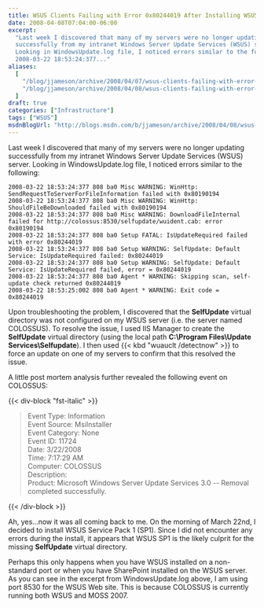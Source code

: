```yaml
---
title: WSUS Clients Failing with Error 0x80244019 After Installing WSUS SP1
date: 2008-04-08T07:04:00-06:00
excerpt:
  "Last week I discovered that many of my servers were no longer updating
  successfully from my intranet Windows Server Update Services (WSUS) server.
  Looking in WindowsUpdate.log file, I noticed errors similar to the following:
  2008-03-22 18:53:24:377..."
aliases:
  [
    "/blog/jjameson/archive/2008/04/07/wsus-clients-failing-with-error-0x80244019-after-installing-wsus-sp1.aspx",
    "/blog/jjameson/archive/2008/04/08/wsus-clients-failing-with-error-0x80244019-after-installing-wsus-sp1.aspx",
  ]
draft: true
categories: ["Infrastructure"]
tags: ["WSUS"]
msdnBlogUrl: "http://blogs.msdn.com/b/jjameson/archive/2008/04/08/wsus-clients-failing-with-error-0x80244019-after-installing-wsus-sp1.aspx"
---
```


Last week I discovered that many of my servers were no longer updating
successfully from my intranet Windows Server Update Services (WSUS) server.
Looking in WindowsUpdate.log file, I noticed errors similar to the following:

```Text
2008-03-22 18:53:24:377 808 ba0 Misc WARNING: WinHttp: SendRequestToServerForFileInformation failed with 0x80190194
2008-03-22 18:53:24:377 808 ba0 Misc WARNING: WinHttp: ShouldFileBeDownloaded failed with 0x80190194
2008-03-22 18:53:24:377 808 ba0 Misc WARNING: DownloadFileInternal failed for http://colossus:8530/selfupdate/wuident.cab: error 0x80190194
2008-03-22 18:53:24:377 808 ba0 Setup FATAL: IsUpdateRequired failed with error 0x80244019
2008-03-22 18:53:24:377 808 ba0 Setup WARNING: SelfUpdate: Default Service: IsUpdateRequired failed: 0x80244019
2008-03-22 18:53:24:377 808 ba0 Setup WARNING: SelfUpdate: Default Service: IsUpdateRequired failed, error = 0x80244019
2008-03-22 18:53:24:377 808 ba0 Agent * WARNING: Skipping scan, self-update check returned 0x80244019
2008-03-22 18:53:25:002 808 ba0 Agent * WARNING: Exit code = 0x80244019
```

Upon troubleshooting the problem, I discovered that the **SelfUpdate** virtual
directory was not configured on my WSUS server (i.e. the server named COLOSSUS).
To resolve the issue, I used IIS Manager to create the **SelfUpdate** virtual
directory (using the local path **C:\Program Files\Update
Services\Selfupdate**). I then used {{< kbd "wuauclt /detectnow" >}} to force an
update on one of my servers to confirm that this resolved the issue.

A little post mortem analysis further revealed the following event on COLOSSUS:

{{< div-block "fst-italic" >}}

> Event Type: Information\
> Event Source: MsiInstaller\
> Event Category: None\
> Event ID: 11724\
> Date: 3/22/2008\
> Time: 7:17:29 AM\
> Computer: COLOSSUS\
> Description:\
> Product: Microsoft Windows Server Update Services 3.0 -- Removal completed
> successfully.

{{< /div-block >}}

Ah, yes...now it was all coming back to me. On the morning of March 22nd, I
decided to install WSUS Service Pack 1 (SP1). Since I did not encounter any
errors during the install, it appears that WSUS SP1 is the likely culprit for
the missing **SelfUpdate** virtual directory.

Perhaps this only happens when you have WSUS installed on a non-standard port or
when you have SharePoint installed on the WSUS server. As you can see in the
excerpt from WindowsUpdate.log above, I am using port 8530 for the WSUS Web
site. This is because COLOSSUS is currently running both WSUS and MOSS 2007.

